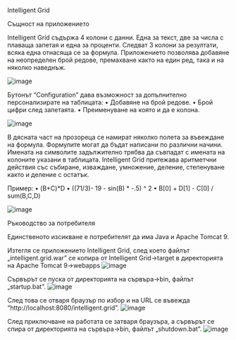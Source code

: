 Intelligent Grid

Същност на приложението

Intelligent Grid съдържа 4 колони с данни. 
Една за текст, две за числа с плаваща запетая и една за проценти. 
Следват 3 колони за резултати, всяка една отнасяща се за формула.
Приложението позволява добавяне на неопределен брой редове, 
премахване както на един ред, така и на няколко наведнъж.

![image](https://drive.google.com/uc?export=view&id=1C7aA12F6cftToWvDtr43CshE8FB0gF6z)

Бутонът  “Configuration” дава възможност за допълнително персонализирате на таблицата:
•	Добавяне на брой редове.
•	Брой цифри след запетаята.
•	Преименуване на която и да е колона.

![image](https://drive.google.com/uc?export=view&id=1vNKReLlBi-obAKndNRGIYigqlpknejxK)

В дясната част на прозореца се намират няколко полета за въвеждане на формула. 
Формулите могат да бъдат написани по различни начини. Имената на символите задължително
трябва да съвпадат с имената на колоните указани в таблицата. Intelligent Grid притежава аритметчни 
действия със събиране, изваждане, умножение, деление, степенуване както и деление с остатък. 

Пример:
•	(B+C)*D
•	((71/3)- 19 - sin(B) * -.5) ^ 2 
•	B[0] + D[1] - C[0] / sum(B,C,D)

![image](https://drive.google.com/uc?export=view&id=13TcGhN9iHP20-FsOyGdQ3e--1Y60xzw9)

Ръководство за потребителя

Единственото изсикване е потребителят да има Java и Apache Tomcat 9.

Изтегля се приложението Intelligent Grid, 
след което файлът „intelligent.grid.war” се копира от 
Intelligent Grid->target в директорията на Apache Tomcat 9->webapps
![image](https://drive.google.com/uc?export=view&id=1rY_lP7ld62T__k_usu_H3gleYTwTlgsh)

Сървърът се пуска от директорията на сървъра->bin, файлът „startup.bat”. 
![image](https://drive.google.com/uc?export=view&id=1wZH6-kyCJevjIrnrCq8hX1yPuYeaX13U)

След това се отваря браузър по избор и на URL се въвежда “http://localhost:8080/intelligent.grid”. 
![image](https://drive.google.com/uc?export=view&id=123xSH1ZtTKyOFXHyGMKel4s-oDL5N2Cd)

След приключване на работата се затваря браузъра, а сървърът се спира от 
директорията на сървъра->bin, файлът „shutdown.bat”.
![image](https://drive.google.com/uc?export=view&id=1QQcO-L0ZhEOYhW0a6T6V1nTuETU5kPhY)
